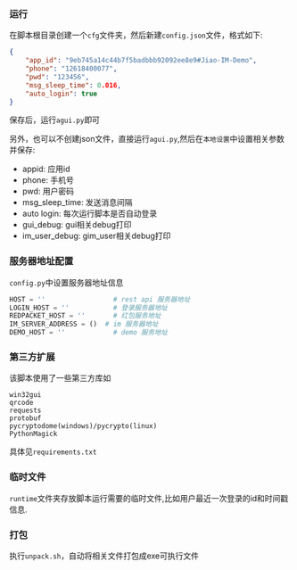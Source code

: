 ### 运行

在脚本根目录创建一个`cfg`文件夹，然后新建`config.json`文件，格式如下:

````json
{
    "app_id": "9eb745a14c44b7f5badbbb92092ee8e9#Jiao-IM-Demo",
    "phone": "12618400077",
    "pwd": "123456",
    "msg_sleep_time": 0.016,
    "auto_login": true
}
````

保存后，运行`agui.py`即可

另外，也可以不创建json文件，直接运行`agui.py`,然后在`本地设置`中设置相关参数并保存:

- appid: 应用id
- phone: 手机号
- pwd: 用户密码
- msg_sleep_time: 发送消息间隔
- auto login: 每次运行脚本是否自动登录
- gui_debug: gui相关debug打印
- im_user_debug: gim_user相关debug打印

### 服务器地址配置

`config.py`中设置服务器地址信息

````python
HOST = ''                 # rest api 服务器地址
LOGIN_HOST = ''           # 登录服务器地址
REDPACKET_HOST = ''       # 红包服务地址
IM_SERVER_ADDRESS = ()  # im 服务器地址
DEMO_HOST = ''            # demo 服务地址
````

### 第三方扩展

该脚本使用了一些第三方库如

```
win32gui
qrcode
requests
protobuf
pycryptodome(windows)/pycrypto(linux)
PythonMagick
```

具体见`requirements.txt`

### 临时文件

`runtime`文件夹存放脚本运行需要的临时文件,比如用户最近一次登录的id和时间戳信息.

### 打包

执行`unpack.sh`，自动将相关文件打包成exe可执行文件